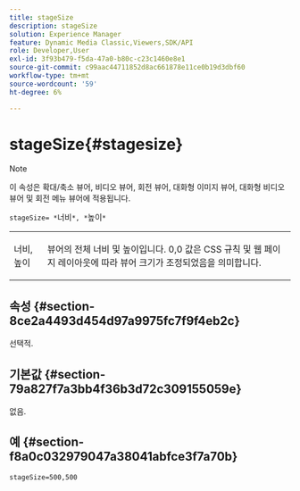 ```yaml
---
title: stageSize
description: stageSize
solution: Experience Manager
feature: Dynamic Media Classic,Viewers,SDK/API
role: Developer,User
exl-id: 3f93b479-f5da-47a0-b80c-c23c1460e8e1
source-git-commit: c99aac44711852d8ac661878e11ce0b19d3dbf60
workflow-type: tm+mt
source-wordcount: '59'
ht-degree: 6%

---
```


# stageSize{#stagesize}

>[!NOTE]
>
>이 속성은 확대/축소 뷰어, 비디오 뷰어, 회전 뷰어, 대화형 이미지 뷰어, 대화형 비디오 뷰어 및 회전 메뉴 뷰어에 적용됩니다.

`stageSize= *`너비`*, *`높이`*`

<table id="table_0070E5402099428DBEA2A900CADB2BAA"> 
 <tbody> 
  <tr> 
   <td colname="col1"> <p><span class="codeph"> <span class="varname"> 너비</span>,<span class="varname"> 높이</span></span> </p> </td> 
   <td colname="col2"> <p> 뷰어의 전체 너비 및 높이입니다. <span class="codeph"> 0,0</span> 값은 CSS 규칙 및 웹 페이지 레이아웃에 따라 뷰어 크기가 조정되었음을 의미합니다. </p> </td> 
  </tr> 
 </tbody> 
</table>

## 속성 {#section-8ce2a4493d454d97a9975fc7f9f4eb2c}

선택적.

## 기본값 {#section-79a827f7a3bb4f36b3d72c309155059e}

없음.

## 예 {#section-f8a0c032979047a38041abfce3f7a70b}

`stageSize=500,500`
